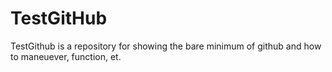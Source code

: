 # TestGitHub

TestGithub is a repository for showing the bare minimum of github and how to maneuever, function, et.
